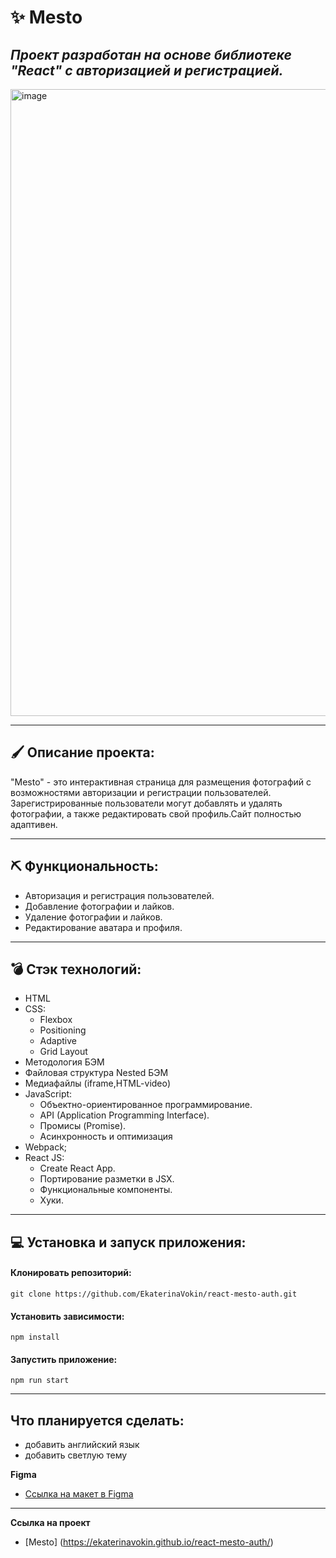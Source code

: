 # ✨ Mesto

## _Проект разработан на основе библиотеке "React" с авторизацией и регистрацией._

<img width="1003" alt="image" src="https://user-images.githubusercontent.com/100767361/192966918-ae79588a-05c5-4ef1-9f3e-3dfb772037b9.png">

----
## 🖌 Описание проекта:

"Mesto" - это интерактивная страница для размещения фотографий с возможностями авторизации и регистрации пользователей. Зарегистрированные пользователи могут добавлять и удалять фотографии, а также редактировать свой профиль.Сайт полностью адаптивен.

----
## ⛏ Функциональность: 
* Авторизация и регистрация пользователей.
* Добавление фотографии и лайков.
* Удаление фотографии и лайков.
* Редактирование аватара и профиля.

----

## 💣 Стэк технологий:
* HTML
* CSS:
  + Flexbox
  + Positioning
  + Adaptive
  + Grid Layout
* Методология БЭМ
* Файловая структура Nested БЭМ
* Медиафайлы (iframe,HTML-video)
* JavaScript:
  + Объектно-ориентированное программирование.
  + API (Application Programming Interface).
  + Промисы (Promise).
  + Асинхронность и оптимизация
* Webpack;
* React JS:
  + Create React App.
  + Портирование разметки в JSX.
  + Функциональные компоненты.
  + Хуки.

----
## 💻 Установка и запуск приложения:

#### Клонировать репозиторий:

```
git clone https://github.com/EkaterinaVokin/react-mesto-auth.git
```
#### Установить зависимости:

```
npm install
```
#### Запустить приложение:

```
npm run start
```
----
## Что планируется сделать:
* добавить английский язык
* добавить светлую тему

**Figma**

* [Ссылка на макет в Figma](https://www.figma.com/file/2cn9N9jSkmxD84oJik7xL7/JavaScript.-Sprint-4?node-id=0%3A1)

----
**Ссылка на проект**

* [Mesto] (https://ekaterinavokin.github.io/react-mesto-auth/)
